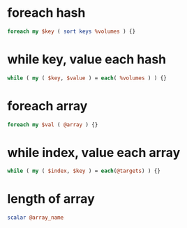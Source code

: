 # foreach hash

```pl
foreach my $key ( sort keys %volumes ) {}
```

# while key, value each hash

```pl
while ( my ( $key, $value ) = each( %volumes ) ) {}
```

# foreach array

```pl
foreach my $val ( @array ) {}
```

# while index, value each array

```pl
while ( my ( $index, $key ) = each(@targets) ) {}
```

# length of array

```pl
scalar @array_name
```

  <!-- # if size > 32
  #     if free > 32
  #         find free 32
  #         size - 32,
  #         volume - 32
  #         filename, 32
  #         recur
  #     else
  #         return false
  # else
  #     if free > size
  #         size = 0
  #         volumn - size
  #         filename, size
  #     else
  #         return false
  #     return done -->
